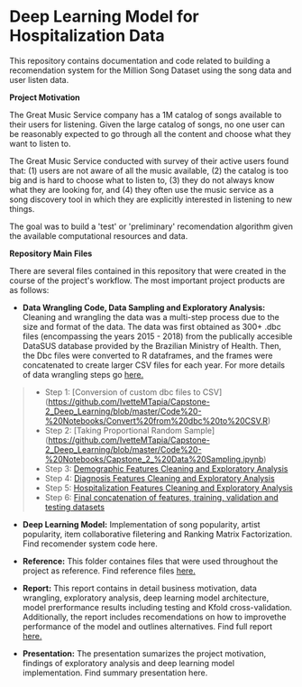 # Deep Learning Model for Hospitalization Data

This repository contains documentation and code related to building a recomendation system for the Million Song Dataset using the song data and user listen data.

**Project Motivation**

The Great Music Service company has a 1M catalog of songs available to their users for listening. Given the large catalog of songs, no one user can be reasonably expected to go through all the content and choose what they want to listen to.

The Great Music Service conducted with survey of their active users found that: (1) users are not aware of all the music available, (2) the catalog is too big and is hard to choose what to listen to, (3) they do not always know what they are looking for, and (4) they often use the music service as a song discovery tool in which they are explicitly interested in listening to new things.

The goal was to build a 'test' or 'preliminary' recomendation algorithm given the available computational resources and data.

**Repository Main Files**

There are several files contained in this repository that were created in the course of the project's workflow. The most important project products are as follows:

+ **Data Wrangling Code, Data Sampling and Exploratory Analysis:** Cleaning and wrangling the data was a multi-step process due to the size and format of the data. The data was first obtained as 300+ .dbc files (encompassing the years 2015 - 2018) from the publically accesible DataSUS database provided by the Brazilian Ministry of Health. Then, the Dbc files were converted to R dataframes, and the frames were concatenated to create larger CSV files for each year. For more details of data wrangling steps go [here.](https://github.com/IvetteMTapia/Capstone-2_Deep_Learning/blob/master/Reports-Graphics/Conversion%20and%20Data%20Wrangling%20Process.pdf)

> * Step 1: [Conversion of custom dbc files to CSV] (https://github.com/IvetteMTapia/Capstone-2_Deep_Learning/blob/master/Code%20-%20Notebooks/Convert%20from%20dbc%20to%20CSV.R)
> * Step 2: [Taking Proportional Random Sample] (https://github.com/IvetteMTapia/Capstone-2_Deep_Learning/blob/master/Code%20-%20Notebooks/Capstone_2_%20Data%20Sampling.ipynb)
> * Step 3: [Demographic Features Cleaning and Exploratory Analysis](https://github.com/IvetteMTapia/Capstone-2_Deep_Learning/blob/master/Code%20-%20Notebooks/Capstone%202_Demographics%20EDA%20%26%20Wrangling.ipynb)
> * Step 4: [Diagnosis Features Cleaning and Exploratory Analysis](https://github.com/IvetteMTapia/Capstone-2_Deep_Learning/blob/master/Code%20-%20Notebooks/Capstone%202_Diagnosis%20EDA%20%26%20Wrangling.ipynb)
> * Step 5: [Hospitalization Features Cleaning and Exploratory Analysis](https://github.com/IvetteMTapia/Capstone-2_Deep_Learning/blob/master/Code%20-%20Notebooks/Capstone%202_Hospitalization%20EDA%20%26%20Wrangling.ipynb)
> * Step 6: [Final concatenation of features, training, validation and testing datasets](https://github.com/IvetteMTapia/Capstone-2_Deep_Learning/blob/master/Code%20-%20Notebooks/Capstone%202_Concat%20-%20Train%20-%20Valid%20-%20Test%20Splits.ipynb)

+ **Deep Learning Model:**  Implementation of song popularity, artist popularity, item collaborative filetering and Ranking Matrix Factorization. Find recomender system code here.

+ **Reference:** This folder containes files that were used throughout the project as reference. Find reference files [here.](https://github.com/IvetteMTapia/Capstone-2_Deep_Learning/tree/master/Reference)

+ **Report:** This report contains in detail business motivation, data wrangling, exploratory analysis, deep learning model architecture, model prerformance results including testing and Kfold cross-validation. Additionally, the report includes recomendations on how to improvethe performance of the model and outlines alternatives. Find full report [here.](https://github.com/IvetteMTapia/Capstone-2_Deep_Learning/blob/master/Reports-Graphics/Capstone%202_Final%20Report.pdf)

+ **Presentation:** The presentation sumarizes the project motivation, findings of exploratory analysis and deep learning model implementation. Find summary presentation here.
